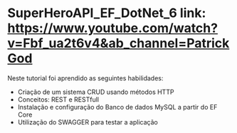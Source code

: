# SuperHeroAPI_EF_DotNet_6 link: https://www.youtube.com/watch?v=Fbf_ua2t6v4&ab_channel=PatrickGod

Neste tutorial foi aprendido as seguintes habilidades:
  - Criação de um sistema CRUD usando métodos HTTP
  - Conceitos: REST e RESTfull
  - Instalação e configuração do Banco de dados MySQL a partir do EF Core
  - Utilização do SWAGGER para testar a aplicação
